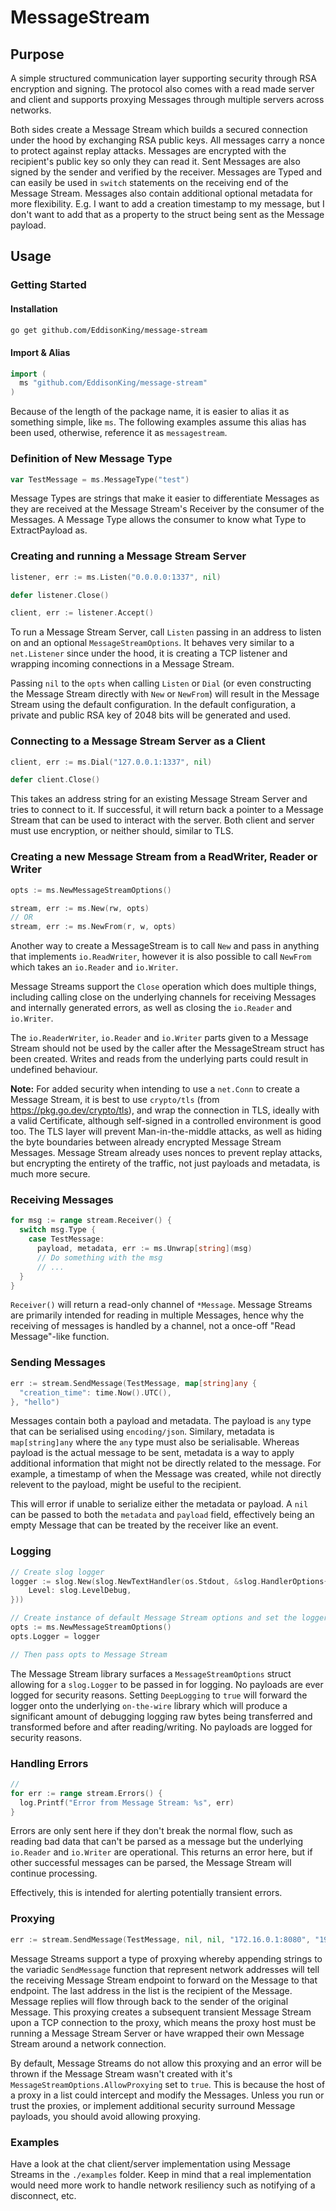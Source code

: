 # MessageStream

## Purpose
A simple structured communication layer supporting security through RSA encryption and signing. The protocol also comes with a read made server and client and supports proxying Messages through multiple servers across networks.

Both sides create a Message Stream which builds a secured connection under the hood by exchanging RSA public keys. All messages carry a nonce to protect against replay attacks.
Messages are encrypted with the recipient's public key so only they can read it. Sent Messages are also signed by the sender and verified by the receiver.
Messages are Typed and can easily be used in `switch` statements on the receiving end of the Message Stream. 
Messages also contain additional optional metadata for more flexibility. E.g. I want to add a creation timestamp to my message, but I don't want to add that as a property to the struct being sent as the Message payload.

## Usage

### Getting Started
#### Installation
```bash
go get github.com/EddisonKing/message-stream
```

#### Import & Alias
```go
import (
  ms "github.com/EddisonKing/message-stream"
)
```

Because of the length of the package name, it is easier to alias it as something simple, like `ms`. The following examples assume this alias has been used, otherwise, reference it as `messagestream`.

### Definition of New Message Type
```go
var TestMessage = ms.MessageType("test")
```

Message Types are strings that make it easier to differentiate Messages as they are received at the Message Stream's Receiver by the consumer of the Messages. A Message Type allows the consumer to know what Type to ExtractPayload as. 

### Creating and running a Message Stream Server
```go
listener, err := ms.Listen("0.0.0.0:1337", nil)

defer listener.Close()

client, err := listener.Accept()
```

To run a Message Stream Server, call `Listen` passing in an address to listen on and an optional `MessageStreamOptions`. It behaves very similar to a `net.Listener` since under the hood, it is creating a TCP listener and wrapping incoming connections in a Message Stream.

Passing `nil` to the `opts` when calling `Listen` or `Dial` (or even constructing the Message Stream directly with `New` or `NewFrom`) will result in the Message Stream using the default configuration. In the default configuration, a private and public RSA key of 2048 bits will be generated and used.

### Connecting to a Message Stream Server as a Client
```go
client, err := ms.Dial("127.0.0.1:1337", nil)

defer client.Close()
```

This takes an address string for an existing Message Stream Server and tries to connect to it. If successful, it will return back a pointer to a Message Stream that can be used to interact with the server. Both client and server must use encryption, or neither should, similar to TLS.

### Creating a new Message Stream from a ReadWriter, Reader or Writer
```go
opts := ms.NewMessageStreamOptions()

stream, err := ms.New(rw, opts)
// OR
stream, err := ms.NewFrom(r, w, opts)
```

Another way to create a MessageStream is to call `New` and pass in anything that implements `io.ReadWriter`, however it is also possible to call `NewFrom` which takes an `io.Reader` and `io.Writer`.

Message Streams support the `Close` operation which does multiple things, including calling close on the underlying channels for receiving Messages and internally generated errors, as well as closing the `io.Reader` and `io.Writer`. 

The `io.ReaderWriter`, `io.Reader` and `io.Writer` parts given to a Message Stream should not be used by the caller after the MessageStream struct has been created. Writes and reads from the underlying parts could result in undefined behaviour.

**Note:** For added security when intending to use a `net.Conn` to create a Message Stream, it is best to use `crypto/tls` (from https://pkg.go.dev/crypto/tls), and wrap the connection in TLS, ideally with a valid Certificate, although self-signed in a controlled environment is good too. The TLS layer will prevent Man-in-the-middle attacks, as well as hiding the byte boundaries between already encrypted Message Stream Messages. Message Stream already uses nonces to prevent replay attacks, but encrypting the entirety of the traffic, not just payloads and metadata, is much more secure.

### Receiving Messages
```go
for msg := range stream.Receiver() {
  switch msg.Type {
    case TestMessage:
      payload, metadata, err := ms.Unwrap[string](msg)
      // Do something with the msg
      // ...
  }
}
```

`Receiver()` will return a read-only channel of `*Message`. Message Streams are primarily intended for reading in multiple Messages, hence why the receiving of messages is handled by a channel, not a once-off "Read Message"-like function. 

### Sending Messages
```go
err := stream.SendMessage(TestMessage, map[string]any {
  "creation_time": time.Now().UTC(),
}, "hello")
```

Messages contain both a payload and metadata. The payload is `any` type that can be serialised using `encoding/json`. Similary, metadata is `map[string]any` where the `any` type must also be serialisable.
Whereas payload is the actual message to be sent, metadata is a way to apply additional information that might not be directly related to the message. For example, a timestamp of when the Message was created, while not directly relevent to the payload, might be useful to the recipient.

This will error if unable to serialize either the metadata or payload. A `nil` can be passed to both the `metadata` and `payload` field, effectively being an empty Message that can be treated by the receiver like an event.

### Logging
```go
// Create slog logger
logger := slog.New(slog.NewTextHandler(os.Stdout, &slog.HandlerOptions{
	Level: slog.LevelDebug,
}))

// Create instance of default Message Stream options and set the logger
opts := ms.NewMessageStreamOptions()
opts.Logger = logger

// Then pass opts to Message Stream
```

The Message Stream library surfaces a `MessageStreamOptions` struct allowing for a `slog.Logger` to be passed in for logging. No payloads are ever logged for security reasons. Setting `DeepLogging` to `true` will forward the logger onto the underlying `on-the-wire` library which will produce a significant amount of debugging logging raw bytes being transferred and transformed before and after reading/writing. No payloads are logged for security reasons. 

### Handling Errors
```go
// 
for err := range stream.Errors() {
  log.Printf("Error from Message Stream: %s", err)
}
```

Errors are only sent here if they don't break the normal flow, such as reading bad data that can't be parsed as a message but the underlying `io.Reader` and `io.Writer` are operational. This returns an error here, but if other successful messages can be parsed, the Message Stream will continue processing.

Effectively, this is intended for alerting potentially transient errors.


### Proxying
```go
err := stream.SendMessage(TestMessage, nil, nil, "172.16.0.1:8080", "192.168.10.1:4444") 
```

Message Streams support a type of proxying whereby appending strings to the variadic `SendMessage` function that represent network addresses will tell the receiving Message Stream endpoint to forward on the Message to that endpoint. The last address in the list is the recipient of the Message. Message replies will flow through back to the sender of the original Message. This proxying creates a subsequent transient Message Stream upon a TCP connection to the proxy, which means the proxy host must be running a Message Stream Server or have wrapped their own Message Stream around a network connection.

By default, Message Streams do not allow this proxying and an error will be thrown if the Message Stream wasn't created with it's `MessageStreamOptions.AllowProxying` set to `true`. This is because the host of a proxy in a list could intercept and modify the Messages. Unless you run or trust the proxies, or implement additional security surround Message payloads, you should avoid allowing proxying.

### Examples
Have a look at the chat client/server implementation using Message Streams in the `./examples` folder. Keep in mind that a real implementation would need more work to handle network resiliency such as notifying of a disconnect, etc.
